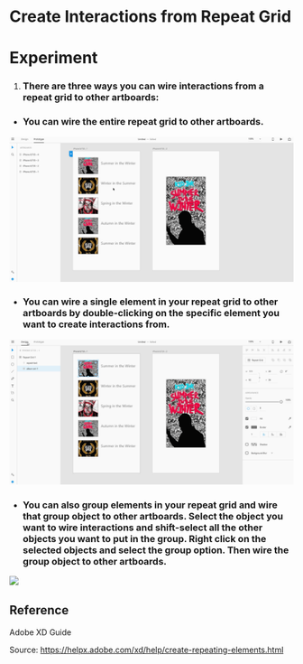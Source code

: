 # **Create Interactions from Repeat Grid**


# **Experiment**

1. ### There are three ways you can wire interactions from a repeat grid to other artboards: 

- ### You can wire the entire repeat grid to other artboards. 

![](../images/pilot-30/wire-entire-repeat-grid.gif)

- ### You can wire a single element in your repeat grid to other artboards by double-clicking on the specific element you want to create interactions from.

![](../images/pilot-30/wire-single-repeat-element.gif)

- ### You can also group elements in your repeat grid and wire that group object to other artboards. Select the object you want to wire interactions and shift-select all the other objects you want to put in the group. Right click on the selected objects and select the group option. Then wire the group object to other artboards. 

![](../images/pilot-30/group-and-wire-repeat-elements.gif)

## **Reference**

Adobe XD Guide
 
Source: https://helpx.adobe.com/xd/help/create-repeating-elements.html